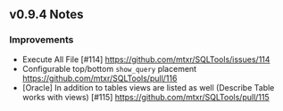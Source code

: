 ## v0.9.4 Notes

### Improvements

* Execute All File [#114]
  https://github.com/mtxr/SQLTools/issues/114
* Configurable top/bottom `show_query` placement
  https://github.com/mtxr/SQLTools/pull/116
* [Oracle] In addition to tables views are listed as well (Describe Table works with views) [#115]
  https://github.com/mtxr/SQLTools/pull/115
